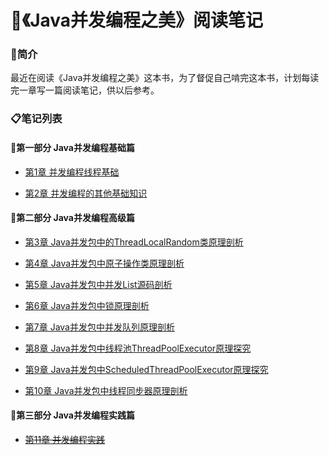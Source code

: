 # 📝《Java并发编程之美》阅读笔记

### 👀简介

最近在阅读《Java并发编程之美》这本书，为了督促自己啃完这本书，计划每读完一章写一篇阅读笔记，供以后参考。

### 📋笔记列表

#### 🚩第一部分 Java并发编程基础篇

- [第1章 并发编程线程基础](/01并发编程线程基础.md)

- [第2章 并发编程的其他基础知识](/02并发编程的其他基础知识.md)

#### 🚩第二部分 Java并发编程高级篇

- [第3章 Java并发包中的ThreadLocalRandom类原理剖析](/03Java并发包中的ThreadLocalRandom类原理剖析.md)

- [第4章 Java并发包中原子操作类原理剖析](/04Java并发包中原子操作类原理剖析.md)

- [第5章 Java并发包中并发List源码剖析](/05Java并发包中并发List源码剖析.md)

- [第6章 Java并发包中锁原理剖析](/06Java并发包中锁原理剖析.md)

- [第7章 Java并发包中并发队列原理剖析](/07Java并发包中并发队列原理剖析.md)

- [第8章 Java并发包中线程池ThreadPoolExecutor原理探究](/08Java并发包中线程池ThreadPoolExecutor原理探究.md)

- [第9章 Java并发包中ScheduledThreadPoolExecutor原理探究](/09Java并发包中ScheduledThreadPoolExecutor原理探究.md)

- [第10章 Java并发包中线程同步器原理剖析](/10Java并发包中线程同步器原理剖析.md)

#### 🚩第三部分 Java并发编程实践篇

- ~~[第11章 并发编程实践](/11并发编程实践.md)~~
